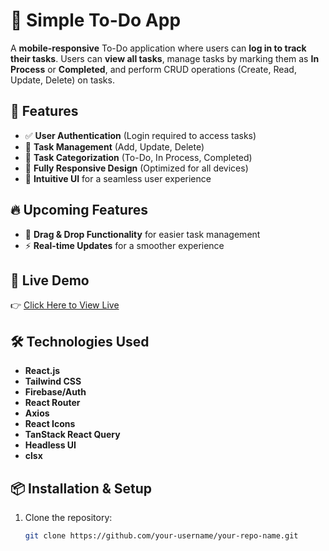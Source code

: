 # 📝 Simple To-Do App

A **mobile-responsive** To-Do application where users can **log in to track their tasks**. Users can **view all tasks**, manage tasks by marking them as **In Process** or **Completed**, and perform CRUD operations (Create, Read, Update, Delete) on tasks.

## 🚀 Features

- ✅ **User Authentication** (Login required to access tasks)
- 📌 **Task Management** (Add, Update, Delete)
- 📂 **Task Categorization** (To-Do, In Process, Completed)
- 📱 **Fully Responsive Design** (Optimized for all devices)
- 🎯 **Intuitive UI** for a seamless user experience

## 🔥 Upcoming Features

- 🔄 **Drag & Drop Functionality** for easier task management
- ⚡ **Real-time Updates** for a smoother experience

## 🔗 Live Demo

👉 [Click Here to View Live](https://taupe-pithivier-cb485a.netlify.app)

## 🛠️ Technologies Used

- **React.js**
- **Tailwind CSS**
- **Firebase/Auth**
- **React Router**
- **Axios**
- **React Icons**
- **TanStack React Query**
- **Headless UI**
- **clsx**

## 📦 Installation & Setup

1. Clone the repository:
   ```sh
   git clone https://github.com/your-username/your-repo-name.git
   ```
